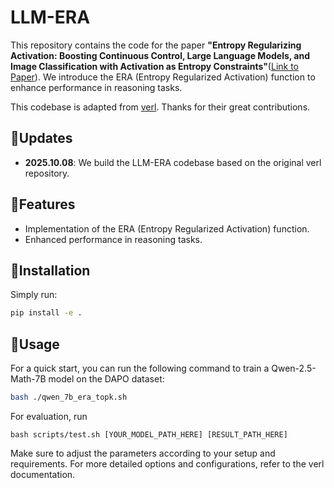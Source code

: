# LLM-ERA
This repository contains the code for the paper **"Entropy Regularizing Activation: Boosting Continuous Control, Large Language Models, and Image Classification with Activation as Entropy Constraints"**([Link to Paper](TBD)). We introduce the ERA (Entropy Regularized Activation) function to enhance performance in reasoning tasks.

This codebase is adapted from [verl](https://github.com/volcengine/verl). Thanks for their great contributions.

## 📰Updates
- **2025.10.08**: We build the LLM-ERA codebase based on the original verl repository.

## 🎯Features
- Implementation of the ERA (Entropy Regularized Activation) function.
- Enhanced performance in reasoning tasks.

## 📖Installation
Simply run:
```bash
pip install -e .
```

## 🚀Usage
For a quick start, you can run the following command to train a Qwen-2.5-Math-7B model on the DAPO dataset:
```bash
bash ./qwen_7b_era_topk.sh
```
For evaluation, run
```
bash scripts/test.sh [YOUR_MODEL_PATH_HERE] [RESULT_PATH_HERE]
```
Make sure to adjust the parameters according to your setup and requirements. For more detailed options and configurations, refer to the verl documentation.
